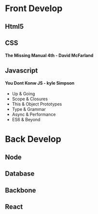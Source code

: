 # Front Develop

## Html5

## CSS
#### The Missing Manual 4th - David McFarland

## Javascript
#### You Dont Konw JS - kyle Simpson
- Up & Going
- Scope & Closures
- This & Object Prototypes
- Type & Grammar
- Async & Performance
- ES6 & Beyond


# Back Develop

## Node

## Database

## Backbone

## React

